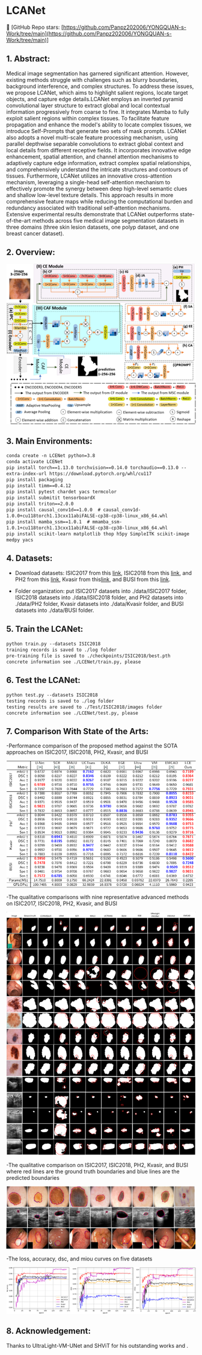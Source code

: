 # LCANet

👋 [GitHub Repo stars: [https://github.com/Panpz202006/YONGQUAN-s-Work/tree/main](https://github.com/Panpz202006/YONGQUAN-s-Work/tree/main)]

## 1. Abstract:

Medical image segmentation has garnered significant attention. However, existing methods struggle with challenges such as blurry boundaries, background interference, and complex structures. To address these issues, we propose LCANet, which aims to highlight salient regions, locate target objects, and capture edge details.LCANet employs an inverted pyramid convolutional layer structure to extract global and local contextual information progressively from coarse to fine. It integrates Mamba to fully exploit salient regions within complex tissues. To facilitate feature propagation and enhance the model's ability to locate complex tissues, we introduce Self-Prompts that generate two sets of mask prompts. LCANet also adopts a novel multi-scale feature processing mechanism, using parallel depthwise separable convolutions to extract global context and local details from different receptive fields. It incorporates innovative edge enhancement, spatial attention, and channel attention mechanisms to adaptively capture edge information, extract complex spatial relationships, and comprehensively understand the intricate structures and contours of tissues. Furthermore, LCANet utilizes an innovative cross-attention mechanism, leveraging a single-head self-attention mechanism to effectively promote the synergy between deep high-level semantic clues and shallow low-level texture details. This approach results in more comprehensive feature maps while reducing the computational burden and redundancy associated with traditional self-attention mechanisms.	Extensive experimental results demonstrate that LCANet outperforms state-of-the-art methods across five medical image segmentation datasets in three domains (three skin lesion datasets, one polyp dataset, and one breast cancer dataset). 

## 2. Overview:

<div align="center">
<img src="Test/Figs/network.png" />
</div>


## 3. Main Environments:

```
conda create -n LCENet python=3.8
conda activate LCENet
pip install torch==1.13.0 torchvision==0.14.0 torchaudio==0.13.0 --extra-index-url https://download.pytorch.org/whl/cu117
pip install packaging
pip install timm==0.4.12
pip install pytest chardet yacs termcolor
pip install submitit tensorboardX
pip install triton==2.0.0
pip install causal_conv1d==1.0.0  # causal_conv1d-1.0.0+cu118torch1.13cxx11abiFALSE-cp38-cp38-linux_x86_64.whl
pip install mamba_ssm==1.0.1  # mmamba_ssm-1.0.1+cu118torch1.13cxx11abiFALSE-cp38-cp38-linux_x86_64.whl
pip install scikit-learn matplotlib thop h5py SimpleITK scikit-image medpy yacs
```

## 4. Datasets: 

- Download datasets: ISIC2017 from this [link](https://challenge.isic-archive.com/data/#2017), ISIC2018 from this [link](https://challenge.isic-archive.com/data/#2018), and PH2 from this [link](https://www.dropbox.com/scl/fi/epzcoqeyr1v9qlv/PH2Dataset.rar?rlkey=6mt2jlvwfkditkyg12xdei6ux&e=1), Kvasir from this[link](https://link.zhihu.com/?target=https%3A//datasets.simula.no/downloads/kvasir-seg.zip), and BUSI from this [link](https://scholar.cu.edu.eg/?q=afahmy/pages/dataset).

- Folder organization: put ISIC2017 datasets into ./data/ISIC2017 folder, ISIC2018 datasets into ./data/ISIC2018 folder, and PH2 datasets into ./data/PH2 folder, Kvasir datasets into ./data/Kvasir folder, and BUSI datasets into ./data/BUSI folder.
  
## 5. Train the LCANet:

```
python train.py --datasets ISIC2018
training records is saved to ./log folder
pre-training file is saved to ./checkpoints/ISIC2018/best.pth
concrete information see ./LCENet/train.py, please
```

## 6. Test the LCANet:

```
python test.py --datasets ISIC2018
testing records is saved to ./log folder
testing results are saved to ./Test/ISIC2018/images folder
concrete information see ./LCENet/test.py, please
```
  
## 7. Comparison With State of the Arts:

-Performance comparison of the proposed method against the SOTA approaches on ISIC2017, ISIC2018, PH2, Kvasir, and BUSI

<div align="center">
<img src="Test/Figs/comparative_table.png" />
</div>

-The qualitative comparisons with nine representative advanced methods on ISIC2017, ISIC2018, PH2, Kvasir, and BUSI

<div align="center">
<img src="Test/Figs/comparative.png.png" />
</div>

-The qualitative comparison on ISIC2017, ISIC2018, PH2, Kvasir, and BUSI where red lines are the ground truth boundaries and blue lines are the predicted boundaries

<div align="center">
<img src="Test/Figs/line.png" />
</div>

-The loss, accuracy, dsc, and miou curves on five datasets

<div align="center">
<img src="Test/Figs/curve.png" />
</div>

## 8. Acknowledgement:

Thanks to UltraLight-VM-UNet and SHViT for his outstanding works and .
